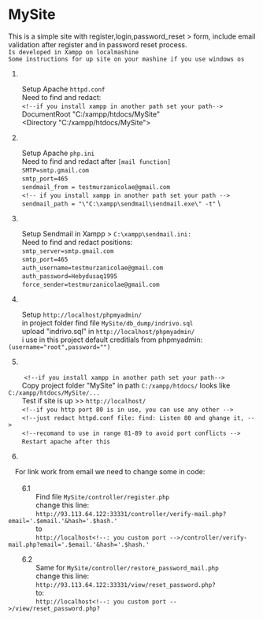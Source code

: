 # MySite
This is a simple site with register,login,password_reset > form, include email validation after register and in password reset process. \
```Is developed in Xampp on localmashine``` \
```Some instructions for up site on your mashine if you use windows os``` 


1.
  &emsp;&emsp;Setup Apache ```httpd.conf``` \
  &emsp;&emsp;Need to find and redact: \
  &emsp;&emsp;```<!--if you install xampp in another path set your path-->``` \
  &emsp;&emsp;DocumentRoot "C:/xampp/htdocs/MySite" \
  &emsp;&emsp;<Directory "C:/xampp/htdocs/MySite"> 

2.
  &emsp;&emsp;Setup Apache ```php.ini``` \
  &emsp;&emsp;Need to find and redact after ```[mail function]``` \
  &emsp;&emsp;```SMTP=smtp.gmail.com``` \
  &emsp;&emsp;```smtp_port=465``` \
  &emsp;&emsp;```sendmail_from = testmurzanicolae@gmail.com``` \
  &emsp;&emsp;```<!-- if you install xampp in another path set your path -->``` \
  &emsp;&emsp;```sendmail_path = "\"C:\xampp\sendmail\sendmail.exe\" -t"``` \
  
3.
  &emsp;&emsp;Setup Sendmail in Xampp > ```C:\xampp\sendmail.ini:```\
  &emsp;&emsp;Need to find and redact positions:\
  &emsp;&emsp;```smtp_server=smtp.gmail.com```\
  &emsp;&emsp;```smtp_port=465```\
  &emsp;&emsp;```auth_username=testmurzanicolae@gmail.com```\
  &emsp;&emsp;```auth_password=Hebydusaq1995```\
  &emsp;&emsp;```force_sender=testmurzanicolae@gmail.com```

4.
  &emsp;&emsp;Setup ```http://localhost/phpmyadmin/``` \
  &emsp;&emsp;in project folder find file ```MySite/db_dump/indrivo.sql``` \
  &emsp;&emsp;upload "indrivo.sql" in ```http://localhost/phpmyadmin/ ```\
  &emsp;&emsp;i use in this project default creditials from phpmyadmin: ```(username="root",password="") ```

5.
 &emsp;&emsp; ```<!--if you install xampp in another path set your path-->``` \
 &emsp;&emsp;Copy project folder "MySite" in path ```C:/xampp/htdocs/``` looks like ```C:/xampp/htdocs/MySite/...``` \
 &emsp;&emsp;Test if site is up >> ```http://localhost/``` \
 &emsp;&emsp;```<!--if you http port 80 is in use, you can use any other -->``` \
 &emsp;&emsp;```<!--just redact httpd.conf file: find: Listen 80 and ghange it, -->``` \
 &emsp;&emsp;```<!--recomand to use in range 81-89 to avoid port conflicts -->``` </br>
&emsp;&emsp;```Restart apache after this ```

6.
  &emsp;For link work from email we need to change some in code: \
  </br>
    &emsp;&emsp;6.1 \
      &emsp;&emsp;&emsp;&emsp;Find file ```MySite/controller/register.php``` \
      &emsp;&emsp;&emsp;&emsp;change this line: \
      &emsp;&emsp;&emsp;&emsp;```http://93.113.64.122:33331/controller/verify-mail.php?email='.$email.'&hash='.$hash.'``` \
      &emsp;&emsp;&emsp;&emsp;to \
      &emsp;&emsp;&emsp;&emsp;```http://localhost<!--: you custom port -->/controller/verify-mail.php?email='.$email.'&hash='.$hash.'```

   &emsp;&emsp;6.2 \
      &emsp;&emsp;&emsp;&emsp;Same for ```MySite/controller/restore_password_mail.php``` \
      &emsp;&emsp;&emsp;&emsp;change this line: \
      &emsp;&emsp;&emsp;&emsp;```http://93.113.64.122:33331/view/reset_password.php? ```\
      &emsp;&emsp;&emsp;&emsp;to: \
      &emsp;&emsp;&emsp;&emsp;```http://localhost<!--: you custom port -->/view/reset_password.php?```



